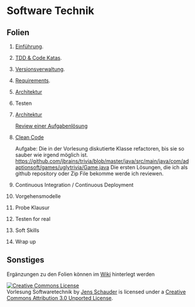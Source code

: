 Software Technik
================

Folien
------

1. [Einführung](http://slid.es/jensschauder/softwaretechnik-lesson1).

1. [TDD & Code Katas](http://slid.es/jensschauder/softwaretechnik-lesson2).

1. [Versionsverwaltung](https://slid.es/jensschauder/softwaretechnik-lesson-3).

1. [Requirements](http://slid.es/jensschauder/softwaretechnik-lesson-4).

1. [Architektur](http://slid.es/jensschauder/softwaretechnik-lesson-5)

1. Testen

1. [Architektur](http://slid.es/jensschauder/softwaretechnik-lesson-7)

    [Review einer Aufgabenlösung](https://github.com/schauder/CDVerwaltungsTool/commit/d3679c4481d6707404519795d7b40831ac818cec)

1. [Clean Code](CleanCode_01_Intro.pptx?raw=true)
 
    Aufgabe: Die in der Vorlesung diskutierte Klasse refactoren, bis sie so sauber wie irgend möglich ist. https://github.com/jbrains/trivia/blob/master/java/src/main/java/com/adaptionsoft/games/uglytrivia/Game.java
    Die ersten Lösungen, die ich als github repository oder Zip File bekomme werde ich reviewen.

1. Continuous Integration / Continuous Deployment

1. Vorgehensmodelle

1. Probe Klausur

1. Testen for real

1. Soft Skills

1. Wrap up

Sonstiges
---------

Ergänzungen zu den Folien können im [Wiki](https://github.com/schauder/softwaretechnik/wiki) hinterlegt werden


<a rel="license" href="http://creativecommons.org/licenses/by/3.0/deed.en_US"><img alt="Creative Commons License" style="border-width:0" src="http://i.creativecommons.org/l/by/3.0/88x31.png" /></a><br /><span xmlns:dct="http://purl.org/dc/terms/" property="dct:title">Vorlesung Softwaretechnik</span> by <a xmlns:cc="http://creativecommons.org/ns#" href="https://github.com/schauder/softwaretechnik" property="cc:attributionName" rel="cc:attributionURL">Jens Schauder</a> is licensed under a <a rel="license" href="http://creativecommons.org/licenses/by/3.0/deed.en_US">Creative Commons Attribution 3.0 Unported License</a>.
